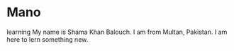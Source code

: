 # Mano
learning
My name is Shama Khan Balouch.
I am from Multan, Pakistan.
I am here to lern something new.
